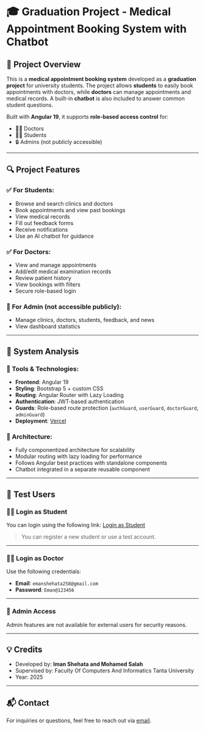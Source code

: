 # 🎓 Graduation Project - Medical Appointment Booking System with Chatbot

## 📌 Project Overview

This is a **medical appointment booking system** developed as a **graduation project** for university students. The project allows **students** to easily book appointments with doctors, while **doctors** can manage appointments and medical records. A built-in **chatbot** is also included to answer common student questions.

Built with **Angular 19**, it supports **role-based access control** for:
- 👨‍⚕️ Doctors
- 👩‍🎓 Students
- 🔒 Admins (not publicly accessible)

---

## 🔍 Project Features

### ✅ For Students:
- Browse and search clinics and doctors
- Book appointments and view past bookings
- View medical records
- Fill out feedback forms
- Receive notifications
- Use an AI chatbot for guidance

### ✅ For Doctors:
- View and manage appointments
- Add/edit medical examination records
- Review patient history
- View bookings with filters
- Secure role-based login

### 🔐 For Admin (not accessible publicly):
- Manage clinics, doctors, students, feedback, and news
- View dashboard statistics

---

## 🧠 System Analysis

### 🔧 Tools & Technologies:
- **Frontend**: Angular 19
- **Styling**: Bootstrap 5 + custom CSS
- **Routing**: Angular Router with Lazy Loading
- **Authentication**: JWT-based authentication
- **Guards**: Role-based route protection (`authGuard`, `userGuard`, `doctorGuard`, `adminGuard`)
- **Deployment**: [Vercel](https://vercel.com)

### 📁 Architecture:
- Fully componentized architecture for scalability
- Modular routing with lazy loading for performance
- Follows Angular best practices with standalone components
- Chatbot integrated in a separate reusable component

---

## 🧪 Test Users

### 👨‍🎓 **Login as Student**
You can login using the following link:
[Login as Student](https://graduationprojectwithchatbot.vercel.app/#/login)

> You can register a new student or use a test account.

---

### 👨‍⚕️ **Login as Doctor**
Use the following credentials:

- **Email**: `emanshehata258@gmail.com`  
- **Password**: `Eman@123456`

---

### 🛑 **Admin Access**
Admin features are not available for external users for security reasons.

---

## 💡 Credits

- Developed by: **Iman Shehata and Mohamed Salah**
- Supervised by: Faculty Of Computers And Informatics Tanta University
- Year: 2025

---

## 📬 Contact

For inquiries or questions, feel free to reach out via [email](mailto:emanshehata258@gmail.com).
